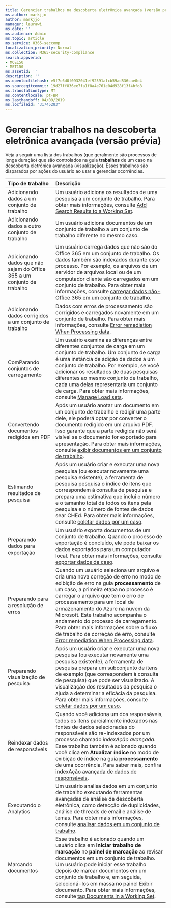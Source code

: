```yaml
---
title: Gerenciar trabalhos na descoberta eletrônica avançada (versão prévia)
ms.author: markjjo
author: markjjo
manager: laurawi
ms.date: ''
ms.audience: Admin
ms.topic: article
ms.service: O365-seccomp
localization_priority: Normal
ms.collection: M365-security-compliance
search.appverid:
- MOE150
- MET150
ms.assetid: ''
description: ''
ms.openlocfilehash: e5f7c6d0f0932041ef92591afcb59ad836cae0e4
ms.sourcegitcommit: 19d27ff836ee7fa1f8a4e761e04d928f13f4bfd8
ms.translationtype: MT
ms.contentlocale: pt-BR
ms.lasthandoff: 04/09/2019
ms.locfileid: "31745283"
---
```

# <a name="manage-jobs-in-advanced-ediscovery-preview"></a>Gerenciar trabalhos na descoberta eletrônica avançada (versão prévia)

Veja a seguir uma lista dos trabalhos (que geralmente são processos de longa duração) que são controlados na guia **trabalhos** de um caso na descoberta eletrônica avançada (visualização). Esses trabalhos são disparados por ações do usuário ao usar e gerenciar ocorrências.

| Tipo de trabalho           | Descrição     |
| :----------------- | :----------     |
|Adicionando dados a um conjunto de trabalho | Um usuário adiciona os resultados de uma pesquisa a um conjunto de trabalho.  Para obter mais informações, consulte [Add Search Results to a Working Set](add-data-to-working-set.md). |
|Adicionando dados a outro conjunto de trabalho | Um usuário adiciona documentos de um conjunto de trabalho a um conjunto de trabalho diferente no mesmo caso.|
|Adicionando dados que não sejam do Office 365 a um conjunto de trabalho | Um usuário carrega dados que não são do Office 365 em um conjunto de trabalho. Os dados também são indexados durante esse processo. Por exemplo, os arquivos de um servidor de arquivos local ou de um computador cliente são carregados em um conjunto de trabalho. Para obter mais informações, consulte [carregar dados não-Office 365 em um conjunto de trabalho](load-non-office365-data.md).| 
|Adicionando dados corrigidos a um conjunto de trabalho | Dados com erros de processamento são corrigidos e carregados novamente em um conjunto de trabalho. Para obter mais informações, consulte [Error remediation When Processing data](error-remediation.md). | 
|ComParando conjuntos de carregamento | Um usuário examina as diferenças entre diferentes conjuntos de carga em um conjunto de trabalho. Um conjunto de carga é uma instância de adição de dados a um conjunto de trabalho. Por exemplo, se você adicionar os resultados de duas pesquisas diferentes ao mesmo conjunto de trabalho, cada uma delas representaria um conjunto de carga. Para obter mais informações, consulte [Manage Load sets](manage-load-sets.md). |
|Convertendo documentos redigidos em PDF|Após um usuário anotar um documento em um conjunto de trabalho e redigir uma parte dele, ele poderá optar por converter o documento redigido em um arquivo PDF. Isso garante que a parte redigida não será visível se o documento for exportado para apresentação. Para obter mais informações, consulte [exibir documentos em um conjunto de trabalho](annotating-and-redacting-documents.md). |
|Estimando resultados de pesquisa | Após um usuário criar e executar uma nova pesquisa (ou executar novamente uma pesquisa existente), a ferramenta de pesquisa pesquisa o índice de itens que correspondem à consulta de pesquisa e prepara uma estimativa que inclui o número e o tamanho total de todos os itens pela pesquisa e o número de fontes de dados sear CHEd.  Para obter mais informações, consulte [coletar dados por um caso](collecting-data-for-ediscovery.md). | 
|Preparando dados para exportação | Um usuário exporta documentos de um conjunto de trabalho. Quando o processo de exportação é concluído, ele pode baixar os dados exportados para um computador local. Para obter mais informações, consulte [exportar dados de caso](exporting-data-ediscover20.md). | 
|Preparando para a resolução de erros |Quando um usuário seleciona um arquivo e cria uma nova correção de erro no modo de exibição de erro na guia **processamento** de um caso, a primeira etapa no processo é carregar o arquivo que tem o erro de processamento para um local de armazenamento do Azure na nuvem da Microsoft. Este trabalho acompanha o andamento do processo de carregamento. Para obter mais informações sobre o fluxo de trabalho de correção de erro, consulte [Error remediation When Processing data](error-remediation.md). | 
|Preparando visualização de pesquisa | Após um usuário criar e executar uma nova pesquisa (ou executar novamente uma pesquisa existente), a ferramenta de pesquisa prepara um subconjunto de itens de exemplo (que correspondem à consulta de pesquisa) que pode ser visualizado. A visualização dos resultados da pesquisa o ajuda a determinar a eficácia da pesquisa.  Para obter mais informações, consulte [coletar dados por um caso](collecting-data-for-ediscovery.md#view-search-results-and-statistics). | 
|Reindexar dados de responsáveis | Quando você adiciona um dos responsáveis, todos os itens parcialmente indexados nas fontes de dados selecionadas do responsáveis são re-indexados por um processo chamado *indexAção avançada*. Esse trabalho também é acionado quando você clica em **Atualizar índice** no modo de exibição de índice na guia **processamento** de uma ocorrência. Para saber mais, confira [indexAção avançada de dados de responsáveis](indexing-custodian-data.md).
|Executando o Analytics | Um usuário analisa dados em um conjunto de trabalho executando ferramentas avançadas de análise de descoberta eletrônica, como detecção de duplicidades, análise de threads de email e análise de temas. Para obter mais informações, consulte [analisar dados em um conjunto de trabalho](analyzing-data-in-working-set.md). | 
|Marcando documentos | Esse trabalho é acionado quando um usuário clica em **Iniciar trabalho de marcação** no **painel de marcação** ao revisar documentos em um conjunto de trabalho. Um usuário pode iniciar esse trabalho depois de marcar documentos em um conjunto de trabalho e, em seguida, selecioná-los em massa no painel Exibir documento. Para obter mais informações, consulte [tag Documents in a Working Set](tagging-documents.md). | 
|||
